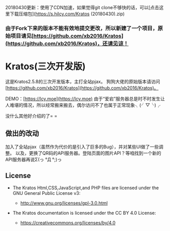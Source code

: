 20180430更新：使用了CDN加速，如果觉得git clone不够快的话，可以[点击这里下载压缩包](https://s.hilcy.com/Kratos (20180430).zip)

### 由于Fork下来的版本不能有效地提交更改，所以新建了一个项目，原始项目请见[https://github.com/xb2016/Kratos](https://github.com/xb2016/Kratos)，还请见谅！

# Kratos(三次开发版)

这是Kratos2.5.8的三次开发版本，主打全站pjax。 狗狗大佬的原始版本请访问[https://github.com/xb2016/Kratos](https://github.com/xb2016/Kratos)。

DEMO：[https://lcy.moe](https://lcy.moe) 由于“爱宕”服务器总是时不时发生让人难堪的情况，所以经常搬来搬去，偶尔访问不了也属于正常现象╮(╯▽╰)╭

没什么其他好介绍的了= =

## 做出的改动

加入了全站pjax（虽然作为代价的是引入了巨多的Bug），并对某些UI做了一些调整。
以及，更换了QR码的API服务器。登陆页面的图片API？等咱找到一个新的API服务器再说Σ(っ °Д °;)っ
  
## License

- The Kratos Html,CSS,JavaScript,and PHP files are licensed under the GNU General Public License v3:
  - http://www.gnu.org/licenses/gpl-3.0.html

- The Kratos documentation is licensed under the CC BY 4.0 License:
  - https://creativecommons.org/licenses/by/4.0
